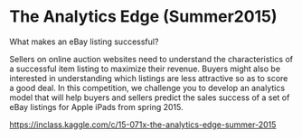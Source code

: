 # The Analytics Edge (Summer2015)
What makes an eBay listing successful?

Sellers on online auction websites need to understand the characteristics of a successful item listing to maximize their revenue.  Buyers might also be interested in understanding which listings are less attractive so as to score a good deal.  In this competition, we challenge you to develop an analytics model that will help buyers and sellers predict the sales success of a set of eBay listings for Apple iPads from spring 2015.

https://inclass.kaggle.com/c/15-071x-the-analytics-edge-summer-2015
